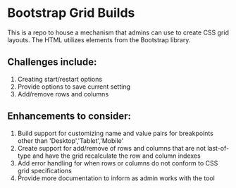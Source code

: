 # Bootstrap Grid Builds

This is a repo to house a mechanism that admins can use to create CSS grid layouts. The HTML utilizes elements from the Bootstrap library.

## Challenges include:

1. Creating start/restart options
2. Provide options to save current setting
3. Add/remove rows and columns

## Enhancements to consider:

1. Build support for customizing name and value pairs for breakpoints other than 'Desktop','Tablet','Mobile'
2. Create support for add/remove of rows and columns that are not last-of-type and have the grid recalculate the row and column indexes
3. Add error handling for when rows or columns do not conform to CSS grid specifications
4. Provide more documentation to inform as admin works with the tool
